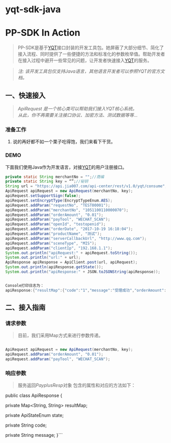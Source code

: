 # yqt-sdk-java
# PP-SDK In Action

> PP-SDK是基于[YQT](http://www.jia007.com)接口封装的开发工具包。她屏蔽了大部分细节、简化了接入流程、同时提供了一些便捷的方法和标准化的参数枚举值。帮助开发者在接入过程中避开一些常见的问题，让开发者快速接入[YQT](http://payplus.yeepay.com)的服务。

> *注: 该开发工具包仅支持Java语言，其他语言开发者可以参照YQT的官方文档。*

## 一、快速接入

> *ApiRequest 是一个核心类可以帮助我们接入YQT核心系统。  
> 从此，你不再需要关注接口协议、加密方法、测试数据等等...*

### 准备工作

1. 说的再好都不如一个栗子吃得饱，我们来看下干货。

### DEMO

下面我们使用Java作为开发语言，对接[YQT](http://www.jia007.com)的用户注册接口。

```java
private static String merchantNo = "";//商编
private static String key = “”;//秘钥
String url = "https://api.jia007.com/api-center/rest/v1.0/yqt/consume";
ApiRequest apiRequest = new ApiRequest(merchantNo, key);
apiRequest.setSupportSign(false);
apiRequest.setEncryptType(EncryptTypeEnum.AES);
apiRequest.addParam("requestNo", "TEST00001");
apiRequest.addParam("merchantNo", "1051100110000070");
apiRequest.addParam("orderAmount", "0.01");
apiRequest.addParam("payTool", "WECHAT_SCAN");
apiRequest.addParam("openId", "testopenid");
apiRequest.addParam("orderDate", "2017-10-19 16:18:04");
apiRequest.addParam("productName", "测试");
apiRequest.addParam("serverCallbackUrl", "http://www.qq.com");
apiRequest.addParam("sceneType", "MIS");
apiRequest.addParam("clientIp", "192.168.1.1");
System.out.println("apiRequest:" + apiRequest.toString());
System.out.println("url:" + url);
ApiResponse apiResponse = ApiClient.post(url, apiRequest);
System.out.println(apiResponse.getState());
System.out.println("apiResponse:" + JSON.toJSONString(apiResponse));


Console打印日志为：
apiResponse:{"resultMap":{"code":"1","message":"受理成功","orderAmount":"0.01","orderNo":"11171117185644557301","redirectUrl":"weixin://wxpay/bizpayurl?pr=oyb4sLN","status":"PROCESS"},"state":"SUCCESS"}

```

## 二、接入指南

### 请求参数

> 目前，我们采用Map方式来进行参数传递。

```java

ApiRequest apiRequest = new ApiRequest(merchantNo, key);
apiRequest.addParam("orderAmount", "0.01");
apiRequest.addParam("payTool", "WECHAT_SCAN");
```

### 响应参数

> 服务返回*PayplusResp*对象 包含的属性和对应的方法如下：

public class ApiResponse {

private Map<String, String> resultMap;

private ApiStateEnum state;

private String code;

private String message;
}```


```

